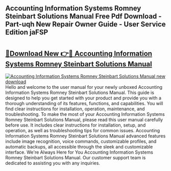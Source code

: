 ## Accounting Information Systems Romney Steinbart Solutions Manual Free Pdf Download - Part-uqh New Repair Owner Guide - User Service Edition jaFSP

# <h2><a href="http://bc61980.oget.top/?id=Accounting+Information+Systems+Romney+Steinbart+Solutions+Manual">🔗Download New 👉🔴 Accounting Information Systems Romney Steinbart Solutions Manual</a></h2>

[![Accounting Information Systems Romney Steinbart Solutions Manual new download](https://i.imgur.com/5g1atiW.png)](http://bc61980.oget.top/?id=Accounting+Information+Systems+Romney+Steinbart+Solutions+Manual)
Hello and welcome to the user manual for your newly unboxed Accounting Information Systems Romney Steinbart Solutions Manual. This guide is designed to help you get started with your product and provide you with a thorough understanding of its features, functions, and capabilities. You will find clear instructions for installation, operation, maintenance, and troubleshooting. To make the most of your Accounting Information Systems Romney Steinbart Solutions Manual, please read this user manual carefully before use. It includes clear instructions for installation, setup, and operation, as well as troubleshooting tips for common issues. Accounting Information Systems Romney Steinbart Solutions Manual advanced features include image recognition, voice commands, customizable profiles, and automatic backups, all accessible through the sleek and customizable interface. We're Always Here for You Accounting Information Systems Romney Steinbart Solutions Manual. Our customer support team is dedicated to assisting you with any inquiries.
